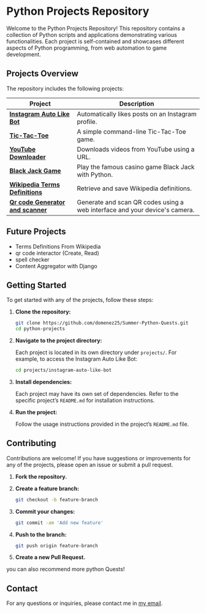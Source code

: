 # Python Projects Repository

Welcome to the Python Projects Repository! This repository contains a collection of Python scripts and applications demonstrating various functionalities. Each project is self-contained and showcases different aspects of Python programming, from web automation to game development.

## Projects Overview

The repository includes the following projects:

| Project                     | Description                                        |
| --------------------------- | -------------------------------------------------- |
| [**Instagram Auto Like Bot**](instagram%20auto%20like/README.md) | Automatically likes posts on an Instagram profile. |
| [**Tic-Tac-Toe**](tictactoe/README.md) | A simple command-line Tic-Tac-Toe game. |
| [**YouTube Downloader**](youtube_downloader/README.md) | Downloads videos from YouTube using a URL. |
| [**Black Jack Game**](Black_Jack/README.md) | Play the famous casino game Black Jack with Python. |
| [**Wikipedia Terms Definitions**](wikipedia_api/README.md) | Retrieve and save Wikipedia definitions. |
| [**Qr code Generator and scanner**](Qr_scanner/README.md) | Generate and scan QR codes using a web interface and your device's camera. |

## Future Projects
- Terms Definitions From Wikipedia
- qr code interactor (Create, Read)
- spell checker
- Content Aggregator with Django

## Getting Started

To get started with any of the projects, follow these steps:

1. **Clone the repository:**

   ```bash
   git clone https://github.com/domenez25/Summer-Python-Quests.git
   cd python-projects
   ```

2. **Navigate to the project directory:**

   Each project is located in its own directory under `projects/`. For example, to access the Instagram Auto Like Bot:

   ```bash
   cd projects/instagram-auto-like-bot
   ```

3. **Install dependencies:**

   Each project may have its own set of dependencies. Refer to the specific project’s `README.md` for installation instructions.

4. **Run the project:**

   Follow the usage instructions provided in the project’s `README.md` file.

## Contributing

Contributions are welcome! If you have suggestions or improvements for any of the projects, please open an issue or submit a pull request.

1. **Fork the repository.**
2. **Create a feature branch:**

   ```bash
   git checkout -b feature-branch
   ```

3. **Commit your changes:**

   ```bash
   git commit -am 'Add new feature'
   ```

4. **Push to the branch:**

   ```bash
   git push origin feature-branch
   ```

5. **Create a new Pull Request.**

you can also recommend more python Quests!

## Contact

For any questions or inquiries, please contact me in [my email](mailto:bouzara.zakaria.25@gmail.com).
